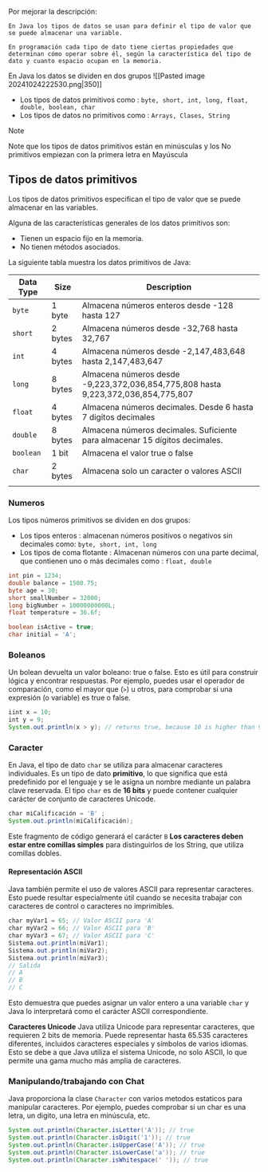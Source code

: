 Por mejorar la descripción:

	En Java los tipos de datos se usan para definir el tipo de valor que se puede almacenar una variable.
	
	En programación cada tipo de dato tiene ciertas propiedades que determinan cómo operar sobre él, según la característica del tipo de dato y cuanto espacio ocupan en la memoria.


En Java los datos se dividen en dos grupos
![[Pasted image 20241024222530.png|350]]
- Los tipos de datos primitivos como : `byte, short, int, long, float, double, boolean, char`
- Los tipos de datos no primitivos como : `Arrays, Clases, String`

> [!note] 
> Note que los tipos de datos primitivos están en minúsculas y los No primitivos empiezan con la primera letra en Mayúscula


## Tipos de datos primitivos
Los tipos de datos primitivos especifican el tipo de valor que se puede almacenar en las variables.

Alguna de las características generales de los datos primitivos son:
- Tienen un espacio fijo en la memoria.
- No tienen métodos asociados.

La siguiente tabla muestra los datos primitivos de Java:

| Data Type | Size    | Description                                                                       |
| --------- | ------- | --------------------------------------------------------------------------------- |
| `byte`    | 1 byte  | Almacena números enteros desde -128 hasta 127                                     |
| `short`   | 2 bytes | Almacena números desde -32,768 hasta 32,767                                       |
| `int`     | 4 bytes | Almacena números desde -2,147,483,648 hasta 2,147,483,647                         |
| `long`    | 8 bytes | Almacena números desde -9,223,372,036,854,775,808 hasta 9,223,372,036,854,775,807 |
| `float`   | 4 bytes | Almacena números decimales. Desde 6 hasta 7 digitos decimales                     |
| `double`  | 8 bytes | Almacena números decimales. Suficiente para almacenar 15 dígitos decimales.       |
| `boolean` | 1 bit   | Almacena el valor true o false                                                    |
| `char`    | 2 bytes | Almacena solo un caracter o valores ASCII                                         |
|           |         |                                                                                   |

### Numeros
Los tipos números primitivos se dividen en dos grupos:
- Los tipos enteros : almacenan números positivos o negativos sin decimales como: `byte, short, int, long`
- Los tipos de coma flotante : Almacenan números con una parte decimal, que contienen uno o más decimales como : `float, double`


```java
int pin = 1234; 
double balance = 1500.75;
byte age = 30; 
short smallNumber = 32000; 
long bigNumber = 10000000000L; 
float temperature = 36.6f;

boolean isActive = true; 
char initial = 'A'; 
```


### Boleanos
Un bolean devuelta un valor boleano: true o false. Esto es útil para construir lógica y encontrar respuestas. Por ejemplo, puedes usar el operador de comparación, como el mayor que (`>`) u otros, para comprobar si una expresión (o variable) es true o false.

```java
iint x = 10;
int y = 9;
System.out.println(x > y); // returns true, because 10 is higher than 9
```


### Caracter
En Java, el tipo de dato `char` se utiliza para almacenar caracteres individuales. Es un tipo de dato **primitivo**, lo que significa que está predefinido por el lenguaje y se le asigna un nombre mediante un palabra clave reservada. El tipo `char` es de **16 bits** y puede contener cualquier carácter de conjunto de caracteres Unicode.

```Java
char miCalificación = 'B' ;
System.out.println(miCalificación);
```

Este fragmento de código generará el carácter `B` **Los caracteres deben estar entre comillas simples** para distinguirlos de los String, que utiliza comillas dobles.

#### Representación ASCII

Java también permite el uso de valores ASCII para representar caracteres. Esto puede resultar especialmente útil cuando se necesita trabajar con caracteres de control o caracteres no imprimibles.

```java
char myVar1 = 65; // Valor ASCII para 'A'
char myVar2 = 66; // Valor ASCII para 'B'
char myVar3 = 67; // Valor ASCII para 'C'
Sistema.out.println(miVar1);
Sistema.out.println(miVar2);
Sistema.out.println(miVar3);
// Salida
// A
// B
// C
```

Esto demuestra que puedes asignar un valor entero a una variable `char` y Java lo interpretará como el carácter ASCII correspondiente.

**Caracteres Unicode**
Java utiliza Unicode para representar caracteres, que requieren 2 bits de memoria.
Puede representar hasta 65.535 caracteres diferentes, incluidos caracteres especiales y símbolos de varios idiomas. Esto se debe a que Java utiliza el sistema Unicode, no solo ASCII, lo que permite una gama mucho más amplia de caracteres.

### Manipulando/trabajando con Chat
Java proporciona la clase `Character` con varios metodos estaticos para manipular caracteres. Por ejemplo, puedes comprobar si un char es una letra, un digito, una letra en minúscula, etc.

```java
System.out.println(Character.isLetter('A')); // true
System.out.println(Character.isDigit('1')); // true
System.out.println(Character.isUpperCase('A')); // true
System.out.println(Character.isLowerCase('a')); // true
System.out.println(Character.isWhitespace(' ')); // true
```

